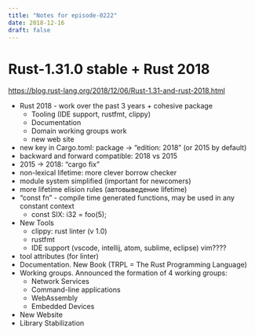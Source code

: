 ```yaml
---
title: "Notes for episode-0222"
date: 2018-12-16
draft: false
---
```


# Rust-1.31.0 stable + Rust 2018
https://blog.rust-lang.org/2018/12/06/Rust-1.31-and-rust-2018.html

- Rust 2018 - work over the past 3 years + cohesive package
    - Tooling (IDE support, rustfmt, clippy)
    - Documentation
    - Domain working groups work
    - new web site
- new key in Cargo.toml: package -> “edition: 2018” (or 2015 by default)
- backward and forward compatible: 2018 vs 2015
- 2015 -> 2018: “cargo fix”
- non-lexical lifetime: more clever borrow checker
- module system simplified (important for newcomers)
- more lifetime elision rules (автовыведение lifetime)
- “const fn” - compile time generated functions, may be used in any constant context
    - const SIX: i32 = foo(5);
- New Tools
    - clippy: rust linter (v 1.0)
    - rustfmt
    - IDE support (vscode, intellij, atom, sublime, eclipse) vim????
- tool attributes (for linter)
- Documentation. New Book (TRPL = The Rust Programming Language)
- Working groups. Announced the formation of 4 working groups:
    - Network Services
    - Command-line applications
    - WebAssembly
    - Embedded Devices
- New Website
- Library Stabilization
